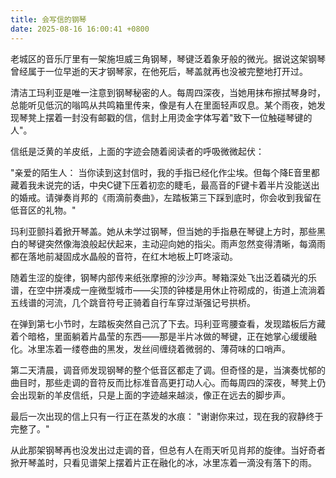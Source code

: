 ```yaml
---
title: 会写信的钢琴
date: 2025-08-16 16:00:41 +0800
---
```


老城区的音乐厅里有一架施坦威三角钢琴，琴键泛着象牙般的微光。据说这架钢琴曾经属于一位早逝的天才钢琴家，在他死后，琴盖就再也没被完整地打开过。

清洁工玛利亚是唯一注意到钢琴秘密的人。每周四深夜，当她用抹布擦拭琴身时，总能听见低沉的嗡鸣从共鸣箱里传来，像是有人在里面轻声叹息。某个雨夜，她发现琴凳上摆着一封没有邮戳的信，信封上用烫金字体写着"致下一位触碰琴键的人"。

信纸是泛黄的羊皮纸，上面的字迹会随着阅读者的呼吸微微起伏：

"亲爱的陌生人：
当你读到这封信时，我的手指已经化作尘埃。但每个降E音里都藏着我未说完的话，中央C键下压着初恋的睫毛，最高音的F键卡着半片没能送出的婚戒。请弹奏肖邦的《雨滴前奏曲》，左踏板第三下踩到底时，你会收到我留在低音区的礼物。"

玛利亚颤抖着掀开琴盖。她从未学过钢琴，但当她的手指悬在琴键上方时，那些黑白的琴键突然像海浪般起伏起来，主动迎向她的指尖。雨声忽然变得清晰，每滴雨都在落地前凝固成水晶般的音符，在红木地板上叮咚滚动。

随着生涩的旋律，钢琴内部传来纸张摩擦的沙沙声。琴箱深处飞出泛着磷光的乐谱，在空中拼凑成一座微型城市——尖顶的钟楼是用休止符砌成的，街道上流淌着五线谱的河流，几个跳音符号正骑着自行车穿过渐强记号拱桥。

在弹到第七小节时，左踏板突然自己沉了下去。玛利亚弯腰查看，发现踏板后方藏着个暗格，里面躺着片晶莹的东西——那是半片冰做的琴键，正在她掌心缓缓融化。冰里冻着一缕卷曲的黑发，发丝间缠绕着微弱的、薄荷味的口哨声。

第二天清晨，调音师发现钢琴的整个低音区都走了调。但奇怪的是，当演奏忧郁的曲目时，那些走调的音符反而比标准音高更打动人心。而每周四的深夜，琴凳上仍会出现新的羊皮信纸，只是上面的字迹越来越淡，像正在远去的脚步声。

最后一次出现的信上只有一行正在蒸发的水痕：
"谢谢你来过，现在我的寂静终于完整了。"

从此那架钢琴再也没发出过走调的音，但总有人在雨天听见肖邦的旋律。当好奇者掀开琴盖时，只看见谱架上摆着片正在融化的冰，冰里冻着一滴没有落下的雨。

